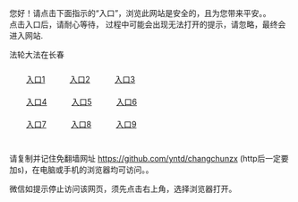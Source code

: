 您好！请点击下面指示的“入口”，浏览此网站是安全的，且为您带来平安。。 <br/>
点击入口后，请耐心等待， 过程中可能会出现无法打开的提示，请忽略，最终会进入网站. </br>

法轮大法在长春<br/>
<div style="padding:10px"><a style="margin:20px" target="_blank" href="https://d2avnduqag61m4.cloudfront.net/2Qpsp?dpfowjbe" id="ccLink1" rel="nofollow">入口1</a> <a target="_blank" style="margin:20px" href="https://d1wh16r5dphicv.cloudfront.net/2Qpsp?rctujp" id="ccLink2" rel="nofollow">入口2</a> <a style="margin:20px" target="_blank" href="https://dsn2y78ym6s3v.cloudfront.net/2Qpsp?uixtpld" id="ccLink3" rel="nofollow">入口3</a></div>

<div style="padding:10px" ><a style="margin:20px" target="_blank" href="https://d2avnduqag61m4.cloudfront.net/2Qpsp?dpfowjbe" id="ccLink4" rel="nofollow">入口4</a> <a style="margin:20px" href="https://d1wh16r5dphicv.cloudfront.net/2Qpsp?rctujp" target="_blank" id="ccLink5" rel="nofollow">入口5</a> <a style="margin:20px" href="https://dsn2y78ym6s3v.cloudfront.net/2Qpsp?uixtpld" target="_blank" id="ccLink6" rel="nofollow">入口6</a></div>

<div style="padding:10px"><a style="margin:20px" target="_blank" href="https://d2avnduqag61m4.cloudfront.net/2Qpsp?dpfowjbe" id="ccLink7" rel="nofollow">入口7</a> <a style="margin:20px" href="https://d1wh16r5dphicv.cloudfront.net/2Qpsp?rctujp" target="_blank" id="ccLink8" rel="nofollow">入口8</a> <a style="margin:20px" target="_blank" href="https://dsn2y78ym6s3v.cloudfront.net/2Qpsp?uixtpld" id="ccLink9" rel="nofollow">入口9</a></div>

<br/>



请复制并记住免翻墙网址 https://github.com/yntd/changchunzx (http后一定要加s)，在电脑或手机的浏览器均可访问。。<br/>

微信如提示停止访问该网页，须先点击右上角，选择浏览器打开。
